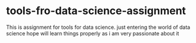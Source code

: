 # tools-fro-data-science-assignment
This is assignment for tools for data science. just entering the world of data science hope will learn things properly as i am very passionate about it
